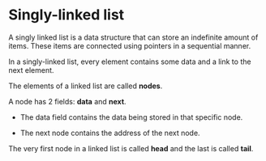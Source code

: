 # Singly-linked list

A singly linked list is a data structure that can store an indefinite amount of items. These items are connected using pointers in a sequential manner.

In a singly-linked list, every element contains some data and a link to the next element.

The elements of a linked list are called **nodes**.


A node has 2 fields: **data** and **next**.

* The data field contains the data being stored in that specific node.

* The next node contains the address of the next node.

The very first node in a linked list is called **head** and the last is called **tail**.


